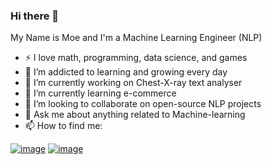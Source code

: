 ### Hi there 👋

My Name is Moe and I'm a Machine Learning Engineer (NLP)

- :zap: I love math, programming, data science, and games
- 🌱 I’m addicted to learning and growing every day
- 🔭 I’m currently working on Chest-X-ray text analyser
- 🌱 I’m currently learning e-commerce
- 👯 I’m looking to collaborate on open-source NLP projects
- 💬 Ask me about anything related to Machine-learning
- 📫 How to find me: 

<a href="http://www.github.com/lostfsoul">![image](https://img.shields.io/badge/website-000000?style=for-the-badge&logo=About.me&logoColor=white)</a>
<a href="https://www.linkedin.com/in/moe-amrani/">![image](https://img.shields.io/badge/LinkedIn-0077B5?style=for-the-badge&logo=linkedin&logoColor=white)</a>
